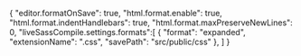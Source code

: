 {
"editor.formatOnSave": true,
"html.format.enable": true,
"html.format.indentHandlebars": true,
"html.format.maxPreserveNewLines": 0,
"liveSassCompile.settings.formats":[
{
"format": "expanded",
"extensionName": ".css",
"savePath": "src/public/css"
},
]
}
